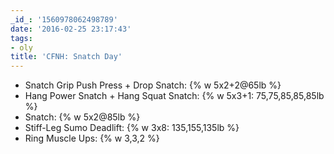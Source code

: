 ```yaml
---
_id_: '1560978062498789'
date: '2016-02-25 23:17:43'
tags:
- oly
title: 'CFNH: Snatch Day'
---
```


- Snatch Grip Push Press + Drop Snatch: {% w 5x2+2@65lb %}
- Hang Power Snatch + Hang Squat Snatch: {% w 5x3+1: 75,75,85,85,85lb %}
- Snatch: {% w 5x2@85lb %}
- Stiff-Leg Sumo Deadlift: {% w 3x8: 135,155,135lb %}
- Ring Muscle Ups: {% w 3,3,2 %}
